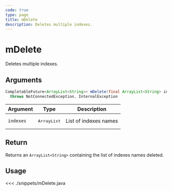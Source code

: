 ```yaml
---
code: true
type: page
title: mDelete
description: Deletes multiple indexes.
---
```


# mDelete

Deletes multiple indexes.

## Arguments

```java
CompletableFuture<ArrayList<String>> mDelete(final ArrayList<String> indexes) 
  throws NotConnectedException, InternalException
```

| Argument  | Type              | Description           |
|-----------|-------------------|-----------------------|
| `indexes` | <pre>ArrayList<String></pre> | List of indexes names |

## Return

Returns an `ArrayList<String>` containing the list of indexes names deleted.

## Usage

<<< ./snippets/mDelete.java
